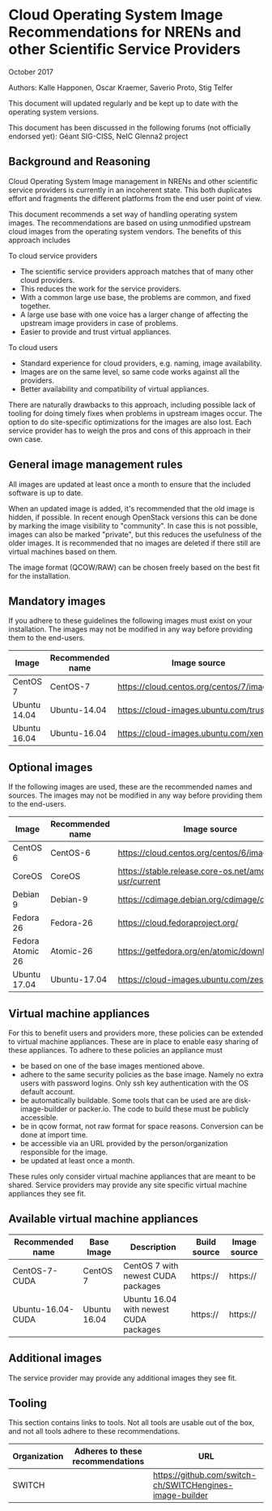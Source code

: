 # Cloud Operating System Image Recommendations for NRENs and other Scientific Service Providers

October 2017

Authors: Kalle Happonen, Oscar Kraemer, Saverio Proto, Stig Telfer

This document will updated regularly and be kept up to date with the operating system versions.

This document has been discussed in the following forums (not officially endorsed yet): Géant SIG-CISS, NeIC Glenna2 project  

## Background and Reasoning

Cloud Operating System Image management in NRENs and other scientific service providers is currently in an incoherent state. This both duplicates effort and fragments the different platforms from the end user point of view.

This document recommends a set way of handling operating system images. The recommendations are based on using unmodified upstream cloud images from the operating system vendors. The benefits of this approach includes

To cloud service providers

 * The scientific service providers approach matches that of many other cloud providers.
 * This reduces the work for the service providers.
 * With a common large use base, the problems are common, and fixed together.
 * A large use base with one voice has a larger change of affecting the upstream image providers in case of problems.
 * Easier to provide and trust virtual appliances.

To cloud users

 * Standard experience for cloud providers, e.g. naming, image availability.
 * Images are on the same level, so same code works against all the providers.
 * Better availability and compatibility of virtual appliances.

There are naturally drawbacks to this approach, including possible lack of tooling for doing timely fixes when problems in upstream images occur. The option to do site-specific optimizations for the images are also lost. Each service provider has to weigh the pros and cons of this approach in their own case.

## General image management rules

All images are updated at least once a month to ensure that the included software is up to date.

When an updated image is added, it's recommended that the old image is hidden, if possible. In recent enough OpenStack versions this can be done by marking the image visibility to "community". In case this is not possible, images can also be marked "private", but this reduces the usefulness of the older images. It is recommended that no images are deleted if there still are virtual machines based on them.

The image format (QCOW/RAW) can be chosen freely based on the best fit for the installation.

## Mandatory images
If you adhere to these guidelines the following images must exist on your installation. The images may not be modified in any way before providing them to the end-users.

Image | Recommended name | Image source
--- | --- | ---
CentOS 7  | CentOS-7 | https://cloud.centos.org/centos/7/images/
Ubuntu 14.04 | Ubuntu-14.04 | https://cloud-images.ubuntu.com/trusty/
Ubuntu 16.04 | Ubuntu-16.04 | https://cloud-images.ubuntu.com/xenial/

## Optional images
If the following images are used, these are the recommended names and sources. The images may not be modified in any way before providing them to the end-users.

Image | Recommended name | Image source
--- | --- | ---
CentOS 6 | CentOS-6 | https://cloud.centos.org/centos/6/images/
CoreOS | CoreOS | https://stable.release.core-os.net/amd64-usr/current
Debian 9 | Debian-9 | https://cdimage.debian.org/cdimage/openstack/
Fedora 26 | Fedora-26 | https://cloud.fedoraproject.org/
Fedora Atomic 26 | Atomic-26 | https://getfedora.org/en/atomic/download/
Ubuntu 17.04 | Ubuntu-17.04 | https://cloud-images.ubuntu.com/zesty/

## Virtual machine appliances
For this to benefit users and providers more, these policies can be extended to virtual machine appliances. These are in place to enable easy sharing of these appliances. To adhere to these policies an appliance must

 * be based on one of the base images mentioned above.
 * adhere to the same security policies as the base image. Namely no extra users with password logins. Only ssh key authentication with the OS default account.
 * be automatically buildable. Some tools that can be used are are disk-image-builder or packer.io. The code to build these must be publicly accessible.
 * be in qcow format, not raw format for space reasons. Conversion can be done at import time.
 * be accessible via an URL provided by the person/organization responsible for the image.
 * be updated at least once a month.

These rules only consider virtual machine appliances that are meant to be shared. Service providers may provide any site specific virtual machine appliances they see fit.

## Available virtual machine appliances
Recommended name | Base Image | Description | Build source | Image source
--- | --- | --- | --- | --- 
CentOS-7-CUDA | CentOS 7 | CentOS 7 with newest CUDA packages | https:// | https://
Ubuntu-16.04-CUDA | Ubuntu 16.04 | Ubuntu 16.04 with newest CUDA packages | https:// | https://

## Additional images
The service provider may provide any additional images they see fit.

## Tooling
This section contains links to tools. Not all tools are usable out of the box, and not all tools adhere to these recommendations.

Organization | Adheres to these recommendations | URL
---|---|---
SWITCH | | https://github.com/switch-ch/SWITCHengines-image-builder

